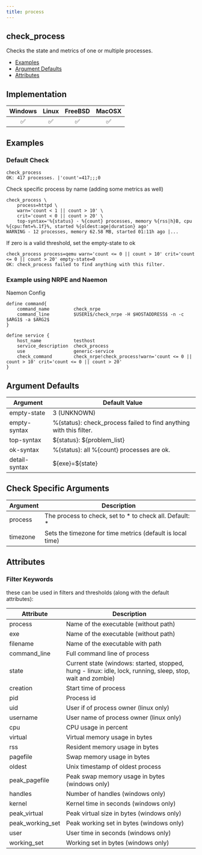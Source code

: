 ```yaml
---
title: process
---
```


## check_process

Checks the state and metrics of one or multiple processes.

- [Examples](#examples)
- [Argument Defaults](#argument-defaults)
- [Attributes](#attributes)

## Implementation

| Windows            | Linux              | FreeBSD            | MacOSX             |
|:------------------:|:------------------:|:------------------:|:------------------:|
| :white_check_mark: | :white_check_mark: | :white_check_mark: | :white_check_mark: |

## Examples

### Default Check

    check_process
    OK: 417 processes. |'count'=417;;;0

Check specific process by name (adding some metrics as well)

    check_process \
        process=httpd \
        warn='count < 1 || count > 10' \
        crit='count < 0 || count > 20' \
        top-syntax='%{status} - %{count} processes, memory %{rss|h}B, cpu %{cpu:fmt=%.1f}%, started %{oldest:age|duration} ago'
    WARNING - 12 processes, memory 62.58 MB, started 01:11h ago |...

If zero is a valid threshold, set the empty-state to ok

    check_process process=qemu warn='count <= 0 || count > 10' crit='count <= 0 || count > 20' empty-state=0
    OK: check_process failed to find anything with this filter.

### Example using NRPE and Naemon

Naemon Config

    define command{
        command_name         check_nrpe
        command_line         $USER1$/check_nrpe -H $HOSTADDRESS$ -n -c $ARG1$ -a $ARG2$
    }

    define service {
        host_name            testhost
        service_description  check_process
        use                  generic-service
        check_command        check_nrpe!check_process!warn='count <= 0 || count > 10' crit='count <= 0 || count > 20'
    }

## Argument Defaults

| Argument      | Default Value                                                      |
| ------------- | ------------------------------------------------------------------ |
| empty-state   | 3 (UNKNOWN)                                                        |
| empty-syntax  | %(status): check_process failed to find anything with this filter. |
| top-syntax    | \${status}: \${problem_list}                                       |
| ok-syntax     | %(status): all %{count} processes are ok.                          |
| detail-syntax | \${exe}=\${state}                                                  |

## Check Specific Arguments

| Argument | Description                                                |
| -------- | ---------------------------------------------------------- |
| process  | The process to check, set to \* to check all. Default: \*  |
| timezone | Sets the timezone for time metrics (default is local time) |

## Attributes

### Filter Keywords

these can be used in filters and thresholds (along with the default attributes):

| Attribute        | Description                                                                                                |
| ---------------- | ---------------------------------------------------------------------------------------------------------- |
| process          | Name of the executable (without path)                                                                      |
| exe              | Name of the executable (without path)                                                                      |
| filename         | Name of the executable with path                                                                           |
| command_line     | Full command line of process                                                                               |
| state            | Current state (windows: started, stopped, hung - linux: idle, lock, running, sleep, stop, wait and zombie) |
| creation         | Start time of process                                                                                      |
| pid              | Process id                                                                                                 |
| uid              | User if of process owner (linux only)                                                                      |
| username         | User name of process owner (linux only)                                                                    |
| cpu              | CPU usage in percent                                                                                       |
| virtual          | Virtual memory usage in bytes                                                                              |
| rss              | Resident memory usage in bytes                                                                             |
| pagefile         | Swap memory usage in bytes                                                                                 |
| oldest           | Unix timestamp of oldest process                                                                           |
| peak_pagefile    | Peak swap memory usage in bytes (windows only)                                                             |
| handles          | Number of handles (windows only)                                                                           |
| kernel           | Kernel time in seconds (windows only)                                                                      |
| peak_virtual     | Peak virtual size in bytes (windows only)                                                                  |
| peak_working_set | Peak working set in bytes (windows only)                                                                   |
| user             | User time in seconds (windows only)                                                                        |
| working_set      | Working set in bytes (windows only)                                                                        |
